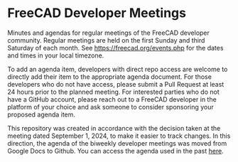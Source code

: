 # FreeCAD Developer Meetings

Minutes and agendas for regular meetings of the FreeCAD developer community. Regular meetings are
held on the first Sunday and third Saturday of each month. See https://freecad.org/events.php for
the dates and times in your local timezone.

To add an agenda item, developers with direct repo access are welcome to directly add their item
to the appropriate agenda document. For those developers who do not have access, please submit a
Pull Request at least 24 hours prior to the planned meeting. For interested parties who do not
have a GitHub account, please reach out to a FreeCAD developer in the platform of your choice and
ask someone to consider sponsoring your proposed agenda item.

This repository was created in accordance with the decision taken at the meeting dated September 1,
2024, to make it easier to track changes. In this direction, the agenda of the biweekly developer
meetings was moved from Google Docs to Github. You can access the agenda used in the past
[here](https://docs.google.com/document/d/1r-Hi7VymyCbQK0DUtu0yz2fWCelyzPXKeTTZDIiuXV8/edit).

